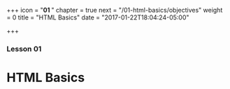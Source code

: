+++
icon = "<b>01 </b>"
chapter = true
next = "/01-html-basics/objectives"
weight = 0
title = "HTML Basics"
date = "2017-01-22T18:04:24-05:00"

+++

### Lesson 01

# HTML Basics
